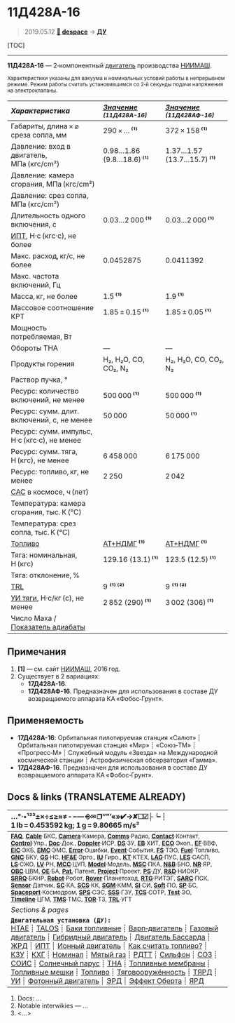 # 11Д428А-16
> 2019.05.12 **[🚀](../index/index.md) [despace](index.md)** → **[ДУ](ps.md)**

[TOC]

---

**11Д428А-16** — 2‑компонентный [двигатель](ps.md) производства [НИИМАШ](zz_niimash.md).

<small>

Характеристики указаны для вакуума и номинальных условий работы в непрерывном режиме. Режим работы считать установившимся со 2‑й секунды подачи напряжения на электроклапаны.

|*Характеристика*|*[Значение](si.md) <small>(11Д428А-16)</small>*|*[Значение](si.md) <small>(11Д428АФ-16)</small>*|
|:--|:--|:--|
|Габариты, длина × ⌀ среза сопла, мм|290 × … **⁽¹⁾**|372 × 158 **⁽¹⁾**|
|Давление: вход в двигатель, МПа (кгс/cm²)|0.98…1.86<br> (9.8…18.6) **⁽¹⁾**|1.37…1.57<br> (13.7…15.7) **⁽¹⁾**|
|Давление: камера сгорания, МПа (кгс/cm²)|||
|Давление: срез сопла, МПа (кгс/cm²)|||
|Длительность одного включения, с|0.03…2 000 **⁽¹⁾**|0.03…2 000 **⁽¹⁾**|
|[ИПТ](ing.md), Н·с (кгс·с), не более|||
|Макс. расход, кг/с, не более|0.0452875|0.0411392|
|Макс. частота включений, Гц|||
|Масса, кг, не более|1.5 **⁽¹⁾**|1.9 **⁽¹⁾**|
|Массовое соотношение КРТ|1.85 ± 0.15 **⁽¹⁾**|1.85 ± 0.05 **⁽¹⁾**|
|Мощность потребляемая, Вт|||
|Обороты ТНА|—|—|
|Продукты горения|H₂, H₂O, CO, CO₂, N₂|H₂, H₂O, CO, CO₂, N₂|
|Раствор пучка, °|||
|Ресурс: количество включений, не менее|500 000 **⁽¹⁾**|500 000 **⁽¹⁾**|
|Ресурс: сумм. длит. включений, c, не менее|50 000|50 000 **⁽¹⁾**|
|Ресурс: сумм. импульс, Н·с (кгс·с), не менее||
|Ресурс: сумм. тяга, Н (кгс), не менее|6 458 000|6 175 000|
|Ресурс: топливо, кг, не менее|2 250|2 042|
|[САС](lifetime.md) в космосе, ч (лет)|||
|Температура: камера сгорания, тыс. К (℃)|||
|Температура: срез сопла, тыс. К (℃)|||
|[Топливо](fuel.md)|[АТ+НДМГ](at_plus.md) **⁽¹⁾**|[АТ+НДМГ](at_plus.md) **⁽¹⁾**|
|Тяга: номинальная, Н (кгс)|129.16 (13.1) **⁽¹⁾**|123.5 (12.5) **⁽¹⁾**|
|Тяга: отклонение, %|||
|[TRL](trl.md)|9 **⁽¹⁾ ⁽²⁾**|9 **⁽¹⁾ ⁽²⁾**|
|[УИ тяги](isp.md), Н·с/кг (с), не менее|2 852 (290) **⁽¹⁾**|3 002 (306) **⁽¹⁾**|
|Число Маха / [Показатель адиабаты](heat_cr.md)|||

</small>



<p style="page-break-after:always"> </p>

## Примечания
   1. **[1]** — см. сайт [НИИМАШ](zz_niimash.md), 2016 год.
   1. Существует в 2 вариациях:
      - **17Д428А-16**.
      - **17Д428АФ-16**. Предназначен для использования в составе ДУ возвращаемого аппарата КА «Фобос‑Грунт».



## Применяемость
   - **17Д428А-16**: Орбитальная пилотируемая станция «Салют» ┊ Орбитальная пилотируемая станция «Мир» ┊ «Союз‑ТМ» ┊ «Прогресс‑М» ┊ Служебный модуль «Звезда» на Международной космической станции ┊ Астрофизическая обсерватория «Гамма».
   - **17Д428АФ-16**. Предназначен для использования в составе ДУ возвращаемого аппарата КА «Фобос‑Грунт».



<p style="page-break-after:always"> </p>

## Docs & links (TRANSLATEME ALREADY)
|…°·•¹²³±×÷≤≥≈≠ ‑ −— ⎆✉ ❐“”’«»✔→✘☐☑├┕┆ 1 lb = 0.453592 kg; 1 g = 9.80665 m/s²|
|:--|
|<small>**[FAQ](faq.md)**, **[Cable](cable.md)**·БКС, **[Camera](cam.md)**·Камера, **[Comms](comms.md)**·Радио, **[Contact](contact.md)**·Контакт, **[Control](control.md)**·Упр., **[Doc](doc.md)**·Док., **[Doppler](doppler.md)**·ИСР, **[DS](ds.md)**·ЗУ, **[EB](eb.md)**·ХИТ, **[ECO](ecology.md)**·Экол., **[EF](ef.md)**·ВВФ, **[ElC](elc.md)**·ЭКБ, **[EMC](emc.md)**·ЭМС, **[Error](error.md)**·Ошибки, **[Event](event.md)**·События, **[FS](fs.md)**·ТЭО, **[Fuel](fuel.md)**·Топливо, **[GNC](gnc.md)**·БКУ, **[GS](scs.md)**·НС, **[HF&E](hfe.md)**·Эрго., **[IU](iu.md)**·Гиро., **[KT](kt.md)**·КТЕХ, **[LAG](lag.md)**·ПУC, **[LES](les.md)**·САСП, **[LS](ls.md)**·СЖО, **[LV](lv.md)**·РН, **[MCC](mcc.md)**·ЦУП, **[Model](model.md)**·Модель, **[MSC](sc.md)**·ПКА, **[N&B](nnb.md)**·БНО, **[NR](nr.md)**·ЯР, **[OBC](obc.md)**·ЦВМ, **[OE](oe.md)**·БА, **[Pat.](патент.md)**·Патент, **[Project](project.md)**·Проект, **[PS](ps.md)**·ДУ, **[R&D](rnd.md)**·НИОКР, **[SRRQ](srrq.md)**·БКНР, **[Robot](robotics.md)**·Робот, **[Rover](rover.md)**·Планетоход, **[RTG](rtg.md)**·РИТЭГ, **[SARC](sarc.md)**·ПСК, **[Sensor](sensor.md)**·Датчик, **[SC](sc.md)**·КА, **[SCS](scs.md)**·КК, **[SGM](sgm.md)**·КММ, **[SI](si.md)**·СИ, **[Soft](soft.md)**·ПО, **[SP](sp.md)**·БС, **[Spaceport](spaceport.md)**·Космодром, **[SPS](sps.md)**·СЭС, **[SSS](sss.md)**·ГЗУ, **[TCS](tcs.md)**·СОТР, **[Test](test.md)**·ЭО, **[Timeline](timeline.md)**·ЦГМ, **[TMS](tms.md)**·ТМС, **[TOR](tor.md)**·ТЗ, **[TRL](trl.md)**·УГТ</small>|
|*Sections & pages*|
|**`Двигательная установка (ДУ):`**<br> [HTAE](htae.md) ┊ [TALOS](talos.md) ┊ [Баки топливные](fuel_tank.md) ┊ [Варп‑двигатель](warp_drive.md) ┊ [Газовый двигатель](cgt.md) ┊ [Гибридный двигатель](гбрд.md) ┊ [Двигатель Бассарда](bussard_ramjet.md) ┊ [ЖРД](lpr.md) ┊ [ИПТ](ing.md) ┊ [Ионный двигатель](иод.md) ┊ [Как считать топливо?](si.md) ┊ [КЗУ](cinu.md) ┊ [КХГ](cgs.md) ┊ [Номинал](nominal.md) ┊ [Мятый газ](exhsteam.md) ┊ [РДТТ](spr.md) ┊ [Сильфон](сильфон.md) ┊ [СОЗ](соз.md) ┊ [СОИС](соис.md) ┊ [Солнечный парус](солнечный_парус.md) ┊ [ТНА](turbopump.md) ┊ [Топливные мембраны](топливные_мембраны.md) ┊ [Топливные мешки](топливные_мешки.md) ┊ [Топливо](fuel.md) ┊ [Тяговооружённость](ttwr.md) ┊ [ТЯРД](тярд.md) ┊ [УИ](isp.md) ┊ [Фотонный двигатель](фотонный_двигатель.md) ┊ [ЭРД](epsp.md) ┊ [Эффект Оберта](oberth_eff.md) ┊ [ЯРД](ntr.md)|

   1. Docs: …
   1. Notable interwikies — …
   1. <…>
